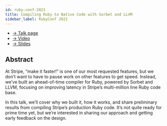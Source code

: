 ```yaml
---
id: ruby-conf-2021
title: Compiling Ruby to Native Code with Sorbet and LLVM
sidebar_label: RubyConf 2021
---
```


- [→ Talk page](https://rubyconf.org/program/sessions#session-1171)
- [→ Video](https://www.youtube.com/watch?v=BH8S1htcHXY)
- [→ Slides](https://sorbet.run/talks/RubyConf2021/#/)

## Abstract

At Stripe, “make it faster!” is one of our most requested features, but we don’t
want to have to pause work on other features to get speed. Instead, we’ve built
an ahead-of-time compiler for Ruby, powered by Sorbet and LLVM, focusing on
improving latency in Stripe’s multi-million line Ruby code base.

In this talk, we’ll cover why we built it, how it works, and share preliminary
results from compiling Stripe’s production Ruby code. It’s not quite ready for
prime time yet, but we’re interested in sharing our approach and getting early
feedback on the design.
